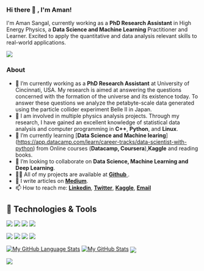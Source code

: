 ### Hi there 👋 , I'm Aman! 
I'm Aman Sangal, currently working as a **PhD Research Assistant** in High Energy Physics, a **Data Science and Machine Learning** Practitioner and Learner. Excited to apply the quantitative and data analysis relevant skills to real-world applications.

![](https://komarev.com/ghpvc/?username=Aman0phy)

### About 
- 🔭 I’m currently working as a **PhD Research Assistant** at University of Cincinnati, USA. My research is aimed at answering the questions concerned with the formation of the universe and its existence today. To answer these questions we analyze the petabyte-scale data generated using the particle collider experiment Belle II in Japan.
- 🔭 I am involved in multiple physics analysis projects. Through my research, I have gained an excellent knowledge of statistical data analysis and computer programming in **C++**, **Python**, and **Linux**.
- 🌱 I’m currently learning [**Data Science and Machine learing**] (https://app.datacamp.com/learn/career-tracks/data-scientist-with-python) from Online courses (**Datacamp, Coursera**),**Kaggle** and reading books.
- 👯 I’m looking to collaborate on **Data Science, Machine Learning and Deep Learning**.
- 👨‍💻 All of my projects are available at [**Github** ](https://github.com/Aman0phy?tab=repositories).
- 📝 I write articles on [**Medium**](https://medium.com/@amansangal9). 
- 📫 How to reach me: [**Linkedin**](https://www.linkedin.com/in/aman-sangal-1a549083?lipi=urn%3Ali%3Apage%3Ad_flagship3_profile_view_base_contact_details%3BsqFW1RKiT9GlHhScxN%2FrYA%3D%3D), [**Twitter**](https://twitter.com/sangal_aman), [**Kaggle**](https://www.kaggle.com/amansangal), [**Email**](amansangal9@gmail.com)



## 🔧 Technologies & Tools
![](https://img.shields.io/badge/OS-Linux-informational?style=flat&logo=linux&logoColor=white&color=2bbc8a)
![](https://img.shields.io/badge/Code-Python-informational?style=flat&logo=python&logoColor=white&color=2bbc8a)
![](https://img.shields.io/badge/Code-C%2B%2B-informational?style=flat&logo=python&logoColor=white&color=2bbc8a)
![](https://img.shields.io/badge/Tools-MySQL-informational?style=flat&logo=postgresql&logoColor=white&color=2bbc8a)
<p>
  <img src="https://img.shields.io/badge/Python-3776AB?style=for-the-badge&logo=python&logoColor=white" />
  <img src="https://img.shields.io/badge/C-00599C?style=for-the-badge&logo=c&logoColor=white" />
  <img src="https://img.shields.io/badge/C%2B%2B-00599C?style=for-the-badge&logo=c%2B%2B&logoColor=white" />
  <img src="https://img.shields.io/badge/MySQL-00000F?style=for-the-badge&logo=mysql&logoColor=white" />



[![My GitHub Language Stats](https://github-readme-stats.vercel.app/api/top-langs/?username=Aman0phy&langs_count=5&theme=radical)]()
[![My GitHub Stats](https://github-readme-stats.vercel.app/api?username=Aman0phy&langs_count=5&theme=radical)](https://github.com/Aman0phy/github-readme-stats)
<a href="https://github.com/Aman0phy/Pima_Diabetes">
  <img align="center" src="https://github-readme-stats.vercel.app/api/pin/?username=Aman0phy&repo=Pima_Diabetes&title_color=ffffff&text_color=c9cacc&icon_color=2bbc8a&bg_color=1d1f21" />
</a> 
  
<a href="https://github.com/Aman0phy/crredit_card_approval">
  <img align="center" src="https://github-readme-stats.vercel.app/api/pin/?username=Aman0phy&repo=crredit_card_approval&title_color=ffffff&text_color=c9cacc&icon_color=2bbc8a&bg_color=1d1f21" />
</a>   
  
  
